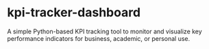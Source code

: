 # kpi-tracker-dashboard
A simple Python-based KPI tracking tool to monitor and visualize key performance indicators for business, academic, or personal use.
